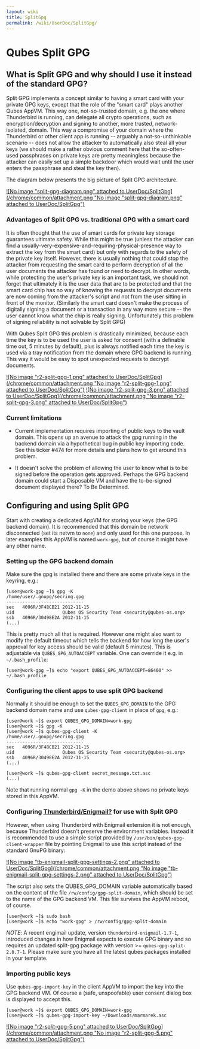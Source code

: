```yaml
---
layout: wiki
title: SplitGpg
permalink: /wiki/UserDoc/SplitGpg/
---
```


Qubes Split GPG
===============

What is Split GPG and why should I use it instead of the standard GPG?
----------------------------------------------------------------------

Split GPG implements a concept similar to having a smart card with your private GPG keys, except that the role of the "smart card" plays another Qubes AppVM. This way one, not-so-trusted domain, e.g. the one where Thunderbird is running, can delegate all crypto operations, such as encryption/decryption and signing to another, more trusted, network-isolated, domain. This way a compromise of your domain where the Thunderbird or other client app is running -- arguably a not-so-unthinkable scenario -- does not allow the attacker to automatically also steal all your keys (we should make a rather obvious comment here that the so-often-used passphrases on private keys are pretty meaningless because the attacker can easily set up a simple backdoor which would wait until the user enters the passphrase and steal the key then).

The diagram below presents the big picture of Split GPG architecture.

[![No image "split-gpg-diagram.png" attached to UserDoc/SplitGpg](/chrome/common/attachment.png "No image "split-gpg-diagram.png" attached to UserDoc/SplitGpg")](/attachment/wiki/UserDoc/SplitGpg/split-gpg-diagram.png)

### Advantages of Split GPG vs. traditional GPG with a smart card

It is often thought that the use of smart cards for private key storage guarantees ultimate safety. While this might be true (unless the attacker can find a usually-very-expensive-and-requiring-physical-presence way to extract the key from the smart card) but only with regards to the safety of the private key itself. However, there is usually nothing that could stop the attacker from requesting the smart card to perform decryption of all the user documents the attacker has found or need to decrypt. In other words, while protecting the user's private key is an important task, we should not forget that ultimately it is the user data that are to be protected and that the smart card chip has no way of knowing the requests to decrypt documents are now coming from the attacker's script and not from the user sitting in front of the monitor. (Similarly the smart card doesn't make the process of digitally signing a document or a transaction in any way more secure -- the user cannot know what the chip is really signing. Unfortunately this problem of signing reliability is not solvable by Split GPG)

With Qubes Split GPG this problem is drastically minimized, because each time the key is to be used the user is asked for consent (with a definable time out, 5 minutes by default), plus is always notified each time the key is used via a tray notification from the domain where GPG backend is running. This way it would be easy to spot unexpected requests to decrypt documents.

[![No image "r2-split-gpg-1.png" attached to UserDoc/SplitGpg](/chrome/common/attachment.png "No image "r2-split-gpg-1.png" attached to UserDoc/SplitGpg")](/attachment/wiki/UserDoc/SplitGpg/r2-split-gpg-1.png) [![No image "r2-split-gpg-3.png" attached to UserDoc/SplitGpg](/chrome/common/attachment.png "No image "r2-split-gpg-3.png" attached to UserDoc/SplitGpg")](/attachment/wiki/UserDoc/SplitGpg/r2-split-gpg-3.png)

### Current limitations

-   Current implementation requires importing of public keys to the vault domain. This opens up an avenue to attack the gpg running in the backend domain via a hypothetical bug in public key importing code. See this ticker \#474 for more details and plans how to get around this problem.

-   It doesn't solve the problem of allowing the user to know what is to be signed before the operation gets approved. Perhaps the GPG backend domain could start a Disposable VM and have the to-be-signed document displayed there? To Be Determined.

Configuring and using Split GPG
-------------------------------

Start with creating a dedicated AppVM for storing your keys (the GPG backend domain). It is recommended that this domain be network disconnected (set its netvm to `none`) and only used for this one purpose. In later examples this AppVM is named `work-gpg`, but of course it might have any other name.

### Setting up the GPG backend domain

Make sure the gpg is installed there and there are some private keys in the keyring, e.g.:

``` {.wiki}
[user@work-gpg ~]$ gpg -K
/home/user/.gnupg/secring.gpg
-----------------------------
sec   4096R/3F48CB21 2012-11-15
uid                  Qubes OS Security Team <security@qubes-os.org>
ssb   4096R/30498E2A 2012-11-15
(...)
```

This is pretty much all that is required. However one might also want to modify the default timeout which tells the backend for how long the user's approval for key access should be valid (default 5 minutes). This is adjustable via `QUBES_GPG_AUTOACCEPT` variable. One can override it e.g. in `~/.bash_profile`:

``` {.wiki}
[user@work-gpg ~]$ echo "export QUBES_GPG_AUTOACCEPT=86400" >> ~/.bash_profile
```

### Configuring the client apps to use split GPG backend

Normally it should be enough to set the `QUBES_GPG_DOMAIN` to the GPG backend domain name and use `qubes-gpg-client` in place of `gpg`, e.g.:

``` {.wiki}
[user@work ~]$ export QUBES_GPG_DOMAIN=work-gpg
[user@work ~]$ gpg -K
[user@work ~]$ qubes-gpg-client -K
/home/user/.gnupg/secring.gpg
-----------------------------
sec   4096R/3F48CB21 2012-11-15
uid                  Qubes OS Security Team <security@qubes-os.org>
ssb   4096R/30498E2A 2012-11-15
(...)

[user@work ~]$ qubes-gpg-client secret_message.txt.asc 
(...)
```

Note that running normal `gpg -K` in the demo above shows no private keys stored in this AppVM.

### Configuring [Thunderbird/Enigmail?](/wiki/UserDoc/Thunderbird/Enigmail) for use with Split GPG

However, when using Thunderbird with Enigmail extension it is not enough, because Thunderbird doesn't preserve the environment variables. Instead it is recommended to use a simple script provided by `/usr/bin/qubes-gpg-client-wrapper` file by pointing Enigmail to use this script instead of the standard GnuPG binary:

[![No image "tb-enigmail-split-gpg-settings-2.png" attached to UserDoc/SplitGpg](/chrome/common/attachment.png "No image "tb-enigmail-split-gpg-settings-2.png" attached to UserDoc/SplitGpg")](/attachment/wiki/UserDoc/SplitGpg/tb-enigmail-split-gpg-settings-2.png)

The script also sets the QUBES\_GPG\_DOMAIN variable automatically based on the content of the file `/rw/config/gpg-split-domain`, which should be set to the name of the GPG backend VM. This file survives the AppVM reboot, of course.

``` {.wiki}
[user@work ~]$ sudo bash
[user@work ~]$ echo "work-gpg" > /rw/config/gpg-split-domain
```

*NOTE*: A recent engimail update, version `thunderbird-enigmail-1.7-1`, introduced changes in how Enigmail expects to execute GPG binary and so requires an updated split-gpg package with version \>= `qubes-gpg-split-2.0.7-1`. Please make sure you have all the latest qubes packages installed in your template.

### Importing public keys

Use `qubes-gpg-import-key` in the client AppVM to import the key into the GPG backend VM. Of course a (safe, unspoofable) user consent dialog box is displayed to accept this.

``` {.wiki}
[user@work ~]$ export QUBES_GPG_DOMAIN=work-gpg
[user@work ~]$ qubes-gpg-import-key ~/Downloads/marmarek.asc
```

[![No image "r2-split-gpg-5.png" attached to UserDoc/SplitGpg](/chrome/common/attachment.png "No image "r2-split-gpg-5.png" attached to UserDoc/SplitGpg")](/attachment/wiki/UserDoc/SplitGpg/r2-split-gpg-5.png)
